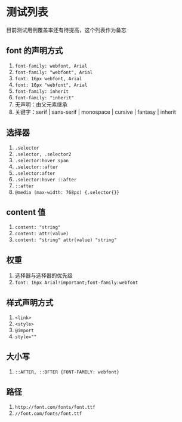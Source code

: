 # 测试列表

目前测试用例覆盖率还有待提高，这个列表作为备忘

## font 的声明方式

1. `font-family: webfont, Arial`
2. `font-family: "webfont", Arial`
3. `font: 16px webfont, Arial`
4. `font: 16px "webfont", Arial`
5. `font-family: inherit`
6. `font-family: "inherit"`
7. 无声明：由父元素继承
8. 关键字：serif | sans-serif | monospace | cursive | fantasy | inherit

## 选择器

1. `.selector`
2. `.selector, .selector2`
3. `.selector:hover span`
4. `.selector::after`
5. `.selector:after`
6. `.selector:hover ::after`
7. `::after`
8. `@media (max-width: 768px) {.selector{}}`

## content 值

1. `content: "string"`
2. `content: attr(value)`
3. `content: "string" attr(value) "string"`

## 权重

1. 选择器与选择器的优先级
2. `font: 16px Arial!important;font-family:webfont`

## 样式声明方式

1. `<link>`
2. `<style>`
3. `@import`
4. `style=""`

## 大小写

1. `::AFTER, ::BFTER {FONT-FAMILY: webfont}`

## 路径

1. `http://font.com/fonts/font.ttf`
2. `//font.com/fonts/font.ttf`

